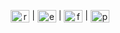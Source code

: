 <!-- <h3 align="center"> Hi <img src="https://raw.githubusercontent.com/MartinHeinz/MartinHeinz/master/wave.gif" width="30px"> I'm Pranjal Paul</h3> -->
<p align="center">
  <a href="https://linkedin.com/in/reach-pranjal" target="blank"><img align="center" src="https://www.flaticon.com/svg/static/icons/svg/174/174857.svg" alt="reach-pranjal" height="20" width="30" /></a> |
  <a href="https://mail.google.com/mail/u/?authuser=reachpranjal19@gmail.com" target="blank"><img align="center" src="https://www.flaticon.com/svg/static/icons/svg/281/281769.svg" alt="email" height="20" width="30" /></a> |
 <!-- <a href="https://reachpranjal.github.io" target="blank"><img align="center" src="https://visualpharm.com/assets/514/Website-595b40b65ba036ed117d43c7.svg" alt="mywebsite" height="30" width="40" /></a> -->
  <a href="https://instagram.com/reachpranjal" target="blank"><img align="center" src="https://www.flaticon.com/svg/static/icons/svg/2111/2111463.svg" alt="featuredengineer" height="20" width="30" /></a> |
  <a href="https://www.hackerrank.com/pranjalpaul_git" target="blank"><img align="center" src="https://cdn.worldvectorlogo.com/logos/hackerrank.svg" alt="pranjalpaul_git" height="20" width="30" /></a> 
  <!--<a href="https://dev.to/reachpranjal"><img align="center" src="https://d2fltix0v2e0sb.cloudfront.net/dev-badge.svg" alt="Pranjal's DEV Profile" height="30" width="30">-->
  </a>
</p>
 

<!--
<table width="100%"> 
  <tr>
  <td width="50%">
    <p align='center'>
    <img src="https://github-readme-stats.vercel.app/api?username=reachpranjal&show_icons=true&hide=stars&locale=en&theme=radical" alt="reachpranjal"/> </p>
  <td width="50%">
<br>
    <p align='center'>
    <img src="https://github-readme-stats.vercel.app/api/top-langs?username=reachpranjal&show_icons=true&locale=en&layout=compact&theme=radical" alt="reachpranjal" /> </p>
   <!-- [![Spotify](https://novatorem.reachpranjal.vercel.app/api/spotify)](https://open.spotify.com/user/as8w44xv7b95ds7grv2bjj54p) 
<br>
  </td>
</table>
-->
